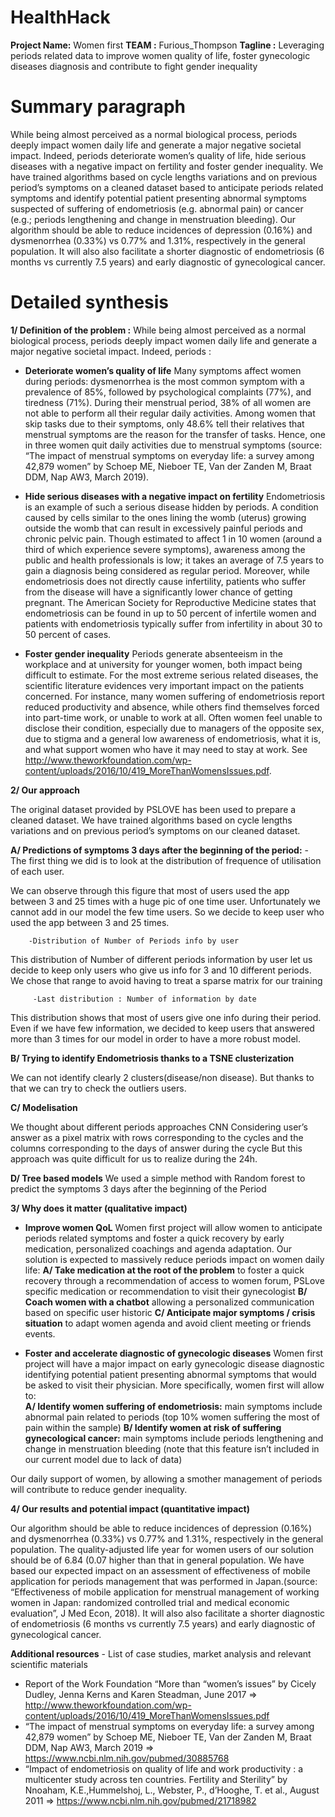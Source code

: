 # HealthHack

**Project Name:** Women first
**TEAM :** Furious_Thompson
**Tagline :** Leveraging periods related data to improve women quality of life, foster gynecologic diseases diagnosis and contribute to fight gender inequality

# Summary paragraph

While being almost perceived as a normal biological process, periods deeply impact women daily life and generate a major negative societal impact. Indeed, periods deteriorate women’s quality of life, hide serious diseases with a negative impact on fertility and foster gender inequality. We have trained algorithms based on cycle lengths variations and on previous period’s symptoms on a cleaned dataset based to anticipate periods related symptoms and identify potential patient presenting abnormal symptoms suspected of suffering of endometriosis (e.g. abnormal pain) or cancer (e.g.; periods lengthening and change in menstruation bleeding). Our algorithm should be able to reduce incidences of depression (0.16%) and dysmenorrhea (0.33%) vs 0.77% and 1.31%, respectively in the general population. It will also also facilitate a shorter diagnostic of endometriosis (6 months vs currently 7.5 years) and early diagnostic of gynecological cancer.  

# Detailed synthesis 
**1/ Definition of the problem :**
While being almost perceived as a normal biological process, periods deeply impact women daily life and generate a major negative societal impact. Indeed, periods : 

- **Deteriorate women’s quality of life**
Many symptoms affect women during periods: dysmenorrhea is the most common symptom with a prevalence of 85%, followed by psychological complaints (77%), and tiredness (71%). During their menstrual period, 38% of all women are not able to perform all their regular daily activities. Among women that skip tasks due to their symptoms, only 48.6% tell their relatives that menstrual symptoms are the reason for the transfer of tasks. Hence, one in three women quit daily activities due to menstrual symptoms (source: “The impact of menstrual symptoms on everyday life: a survey among 42,879 women” by Schoep ME, Nieboer TE, Van der Zanden M, Braat DDM, Nap AW3, March 2019).

- **Hide serious diseases with a negative impact on fertility**
Endometriosis is an example of such a serious disease hidden by periods. A condition caused by cells similar to the ones lining the womb (uterus) growing outside the womb that can result in excessively painful periods and chronic pelvic pain. Though estimated to affect 1 in 10 women (around a third of which experience severe symptoms), awareness among the public and health professionals is low; it takes an average of 7.5 years to gain a diagnosis being considered as regular period. Moreover, while endometriosis does not directly cause infertility, patients who suffer from the disease will have a significantly lower chance of getting pregnant. The American Society for Reproductive Medicine states that endometriosis can be found in up to 50 percent of infertile women and patients with endometriosis typically suffer from infertility in about 30 to 50 percent of cases.

- **Foster gender inequality**
Periods generate absenteeism in the workplace and at university for younger women, both impact being difficult to estimate. For the most extreme serious related diseases, the scientific literature evidences very important impact on the patients concerned. For instance, many women suffering of endometriosis report reduced productivity and absence, while others find themselves forced into part-time work, or unable to work at all. Often women feel unable to disclose their condition, especially due to managers of the opposite sex, due to stigma and a general low awareness of endometriosis, what it is, and what support women who have it may need to stay at work. See http://www.theworkfoundation.com/wp-content/uploads/2016/10/419_MoreThanWomensIssues.pdf. 

**2/ Our approach**

The original dataset provided by PSLOVE has been used to prepare a cleaned dataset. We have trained algorithms based on cycle lengths variations and on previous period’s symptoms on our cleaned dataset.

**A/ Predictions of symptoms 3 days after the beginning of the period:**
        - The first thing we did is to look at the distribution of frequence of utilisation of each user.
 
We can observe through this figure that most of users used the app between 3 and 25 times with a huge  pic of one time user.
Unfortunately we cannot add in our model the few time users. So we decide to keep user who used the app between 3 and 25 times.

        -Distribution of Number of Periods info by user



This distribution of Number of different periods information by user let us decide to keep only users who give us info  for 3 and 10 different periods.
We chose that range to avoid having to treat a sparse matrix for our training

         -Last distribution : Number of information by date  
This distribution shows that most of users give one info during their period. Even if we have few information,  we decided to keep users that answered more than 3 times for our model in order to have a more robust model.
 

**B/ Trying to identify Endometriosis thanks to a TSNE clusterization**

We can not identify clearly 2 clusters(disease/non disease). But thanks to that we can try to check the outliers users.


**C/ Modelisation**

We thought about different periods approaches
CNN
        Considering user’s answer as a pixel matrix with rows corresponding to the cycles and the columns corresponding to the days of answer during the cycle
        But this approach was quite difficult for us to realize during the 24h.
        
**D/ Tree based models**
        We used a simple method with Random forest to predict the symptoms 3 days after the beginning of the Period


**3/ Why does it matter (qualitative impact)**

- **Improve  women QoL**
Women first project will allow women to anticipate periods related symptoms and foster a quick recovery by early medication, personalized coachings and agenda adaptation. Our solution is expected to massively reduce periods impact on women daily life: 
**A/ Take medication at the root of the problem** to foster a quick recovery through a recommendation of access to women forum, PSLove specific medication or recommendation to visit their gynecologist
**B/ Coach women with a chatbot** allowing a personalized communication based on specific user historic 
**C/ Anticipate major symptoms / crisis situation** to adapt women agenda and avoid client meeting or friends events. 

- **Foster and accelerate diagnostic of gynecologic diseases**
Women first project will have a major impact on early gynecologic disease diagnostic identifying potential patient presenting abnormal symptoms that would be asked to visit their physician. More specifically, women first will allow to:      
**A/ Identify women suffering of endometriosis:** main symptoms include abnormal pain related to periods (top 10% women suffering the most of pain within the sample)
**B/ Identify women at risk of suffering gynecological cancer:** main symptoms include periods lengthening and change in menstruation bleeding (note that this feature isn’t included in our current model due to lack of data)  

Our daily support of women, by allowing a smother management of periods will contribute to reduce gender inequality. 

**4/ Our results and potential impact (quantitative impact)**

Our algorithm should be able to reduce incidences of depression (0.16%) and dysmenorrhea (0.33%) vs 0.77% and 1.31%, respectively in the general population. The quality-adjusted life year for women users of our solution should be of 6.84 (0.07 higher than that in general population. We have based our expected impact on an assessment of effectiveness of mobile application for periods management that was performed in Japan.(source: “Effectiveness of mobile application for menstrual management of working women in Japan: randomized controlled trial and medical economic evaluation”, J Med Econ, 2018).
It will also also facilitate a shorter diagnostic of endometriosis (6 months vs currently 7.5 years) and early diagnostic of gynecological cancer. 

**Additional resources** - List of case studies, market analysis and relevant scientific materials
- Report of the Work Foundation “More than “women’s issues” by Cicely Dudley, Jenna Kerns and Karen Steadman, June 2017 => http://www.theworkfoundation.com/wp-content/uploads/2016/10/419_MoreThanWomensIssues.pdf
- “The impact of menstrual symptoms on everyday life: a survey among 42,879 women” by Schoep ME, Nieboer TE, Van der Zanden M, Braat DDM, Nap AW3, March 2019 => https://www.ncbi.nlm.nih.gov/pubmed/30885768
- “Impact of endometriosis on quality of life and work productivity : a multicenter study across ten countries. Fertility and Sterility” by Nnoaham, K.E.,Hummelshoj, L., Webster, P., d’Hooghe, T. et al., August 2011 => https://www.ncbi.nlm.nih.gov/pubmed/21718982
